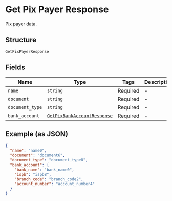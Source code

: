 
# Get Pix Payer Response

Pix payer data.

## Structure

`GetPixPayerResponse`

## Fields

| Name | Type | Tags | Description |
|  --- | --- | --- | --- |
| `name` | `string` | Required | - |
| `document` | `string` | Required | - |
| `document_type` | `string` | Required | - |
| `bank_account` | [`GetPixBankAccountResponse`](../../doc/models/get-pix-bank-account-response.md) | Required | - |

## Example (as JSON)

```json
{
  "name": "name0",
  "document": "document6",
  "document_type": "document_type8",
  "bank_account": {
    "bank_name": "bank_name0",
    "ispb": "ispb8",
    "branch_code": "branch_code2",
    "account_number": "account_number4"
  }
}
```

